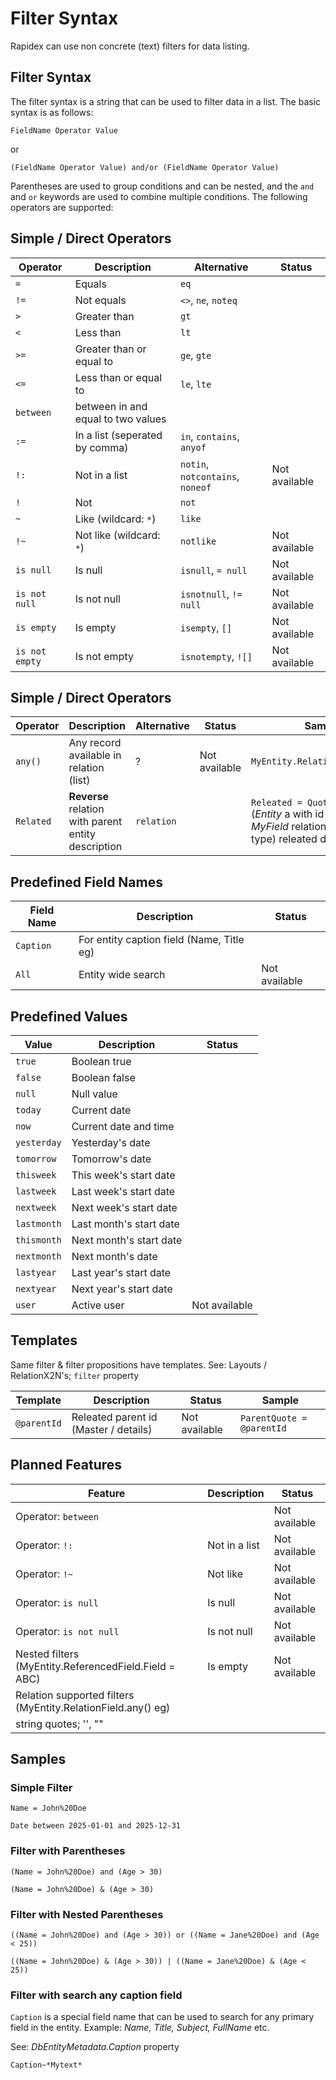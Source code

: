 ﻿# Filter Syntax

Rapidex can use non concrete (text) filters for data listing. 

## Filter Syntax

The filter syntax is a string that can be used to filter data in a list. The basic syntax is as follows:

`FieldName Operator Value`

or

`(FieldName Operator Value) and/or (FieldName Operator Value)`

Parentheses are used to group conditions and can be nested, and the `and` and `or` keywords are used to combine multiple conditions. The following operators are supported:

## Simple / Direct Operators

| Operator | Description | Alternative | Status | 
| -------- | ----------- | ---------- | ------- |
| `=`        | Equals      | `eq` |  |
| `!=`       | Not equals  | `<>`, `ne`, `noteq` |  |
| `>`        | Greater than | `gt` |  |
| `<`        | Less than   | `lt` |  |
| `>=`       | Greater than or equal to | `ge`, `gte` |  |
| `<=`       | Less than or equal to | `le`, `lte` |  |
| `between`  | between in and equal to two values  |  |  |
| `:=`      | In a list (seperated by comma)  | `in`, `contains`, `anyof` |  |
| `!:`      | Not in a list | `notin`, `notcontains`, `noneof` | Not available |
| `!`        | Not    | `not` |  |
| `~`        | Like (wildcard: `*`)      | `like` |  |
| `!~`       | Not like (wildcard: `*`)  | `notlike` | Not available |
| `is null`  | Is null     | `isnull`, `= null` | Not available |
| `is not null` | Is not null | `isnotnull`, `!= null` | Not available |
| `is empty` | Is empty   | `isempty`, `[]` | Not available |
| `is not empty` | Is not empty | `isnotempty`, `![]` | Not available |


## Simple / Direct Operators
| Operator | Description | Alternative | Status | Sample | 
| -------- | ----------- | ---------- | ------- | ------- |
| `any()`    | Any record available in relation (list)  | ? | Not available |`MyEntity.RelationField.any()`|
|`Related`|**Reverse** relation with parent entity description|`relation`||`Releated = Quote/123/Items` (*Entity* a with id *123*, have *MyField* relation. Get this (my type) releated detail entities.)|

## Predefined Field Names

| Field Name | Description | Status |
| ---------- | ----------- | ------- |
| `Caption` | For entity caption field (Name, Title eg) |  
| `All` | Entity wide search | Not available |

## Predefined Values

| Value | Description | Status |
| ----- | ----------- | ----------- | 
| `true` | Boolean true | |
| `false` | Boolean false | |
| `null` | Null value | |
| `today` | Current date | |
| `now` | Current date and time ||
| `yesterday` | Yesterday's date ||
| `tomorrow` | Tomorrow's date | |
| `thisweek` | This week's start date ||
| `lastweek` | Last week's start date ||
| `nextweek` | Next week's start date ||
| `lastmonth` | Last month's start date ||
| `thismonth` | Next month's start date ||
| `nextmonth` | Next month's date ||
| `lastyear` | Last year's start date ||
| `nextyear` | Next year's start date ||
| `user` | Active user |Not available |

## Templates

Same filter & filter propositions have templates. See: Layouts / RelationX2N's; `filter` property

| Template | Description | Status | Sample |
| -------- | ----------- | ------- | ------- |
| `@parentId` | Releated parent id (Master / details) | Not available| `ParentQuote = @parentId` |


## Planned Features

| Feature | Description | Status |
| ------- | ----------- | ------- |
| Operator:  `between` | | Not available |
| Operator: `!:` | Not in a list | Not available |
| Operator: `!~` | Not like | Not available |
| Operator: `is null` | Is null | Not available |
| Operator: `is not null` | Is not null | Not available |
| Nested filters (MyEntity.ReferencedField.Field = ABC) | Is empty | Not available |
| Relation supported filters (MyEntity.RelationField.any() eg) ||
| string quotes; '', "" ||



## Samples

### Simple Filter

```plaintext
Name = John%20Doe
```

```plaintext
Date between 2025-01-01 and 2025-12-31
```

### Filter with Parentheses

```plaintext
(Name = John%20Doe) and (Age > 30)
```

```plaintext
(Name = John%20Doe) & (Age > 30)
```

### Filter with Nested Parentheses
```plaintext
((Name = John%20Doe) and (Age > 30)) or ((Name = Jane%20Doe) and (Age < 25))
```

```plaintext
((Name = John%20Doe) & (Age > 30)) | ((Name = Jane%20Doe) & (Age < 25))
```


### Filter with search any caption field

`Caption` is a special field name that can be used to search for any primary field in the entity. 
Example: *Name, Title, Subject, FullName* etc. 

See: *DbEntityMetadata.Caption* property

```plaintext
Caption~*Mytext*
```
